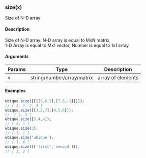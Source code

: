 ### size(x)

Size of N-D array


#### Description

Size of N-D array. N-D array is equal to MxN matrix,  
1-D Array is equal to Mx1 vector, Number is equal to 1x1 array  



#### Arguments

|Params|Type|Description
|---------|----|-----------
|`x` | string/number/array/matrix | array of elements


#### Examples

```js
ubique.size([[[[5,6,5],[7,8,-1]]]]);
// [ 1, 1, 2, 3 ]
ubique.size([[3,2,7],[4,5,6]]);
//  [ 2, 3 ]
ubique.size([5,4,4]);
// [ 3, 1 ]
ubique.size(5);
// [ 1, 1 ]
ubique.size('ubique');
// [ 1, 6 ]
ubique.size([['first','second']]);
// [ 1, 2 ]
```

